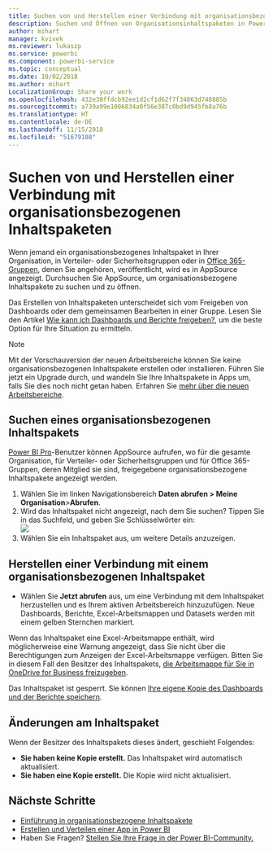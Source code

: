 ```yaml
---
title: Suchen von und Herstellen einer Verbindung mit organisationsbezogenen Inhaltspaketen
description: Suchen und Öffnen von Organisationsinhaltspaketen in Power BI
author: mihart
manager: kvivek
ms.reviewer: lukaszp
ms.service: powerbi
ms.component: powerbi-service
ms.topic: conceptual
ms.date: 10/02/2018
ms.author: mihart
LocalizationGroup: Share your work
ms.openlocfilehash: 432e38ffdcb92ee1d2cf1d62f7f34863d748885b
ms.sourcegitcommit: a739a99e1006834a0f56e387c0bd9d945fb8a76b
ms.translationtype: HT
ms.contentlocale: de-DE
ms.lasthandoff: 11/15/2018
ms.locfileid: "51679108"
---
```

# <a name="find-and-connect-to-an-organizational-content-pack"></a>Suchen von und Herstellen einer Verbindung mit organisationsbezogenen Inhaltspaketen

Wenn jemand ein organisationsbezogenes Inhaltspaket in Ihrer Organisation, in Verteiler- oder Sicherheitsgruppen oder in [Office 365-Gruppen](https://support.office.com/article/Create-a-group-in-Office-365-7124dc4c-1de9-40d4-b096-e8add19209e9), denen Sie angehören, veröffentlicht, wird es in AppSource angezeigt.  Durchsuchen Sie AppSource, um organisationsbezogene Inhaltspakete zu suchen und zu öffnen.

Das Erstellen von Inhaltspaketen unterscheidet sich vom Freigeben von Dashboards oder dem gemeinsamen Bearbeiten in einer Gruppe. Lesen Sie den Artikel [Wie kann ich Dashboards und Berichte freigeben?](../service-how-to-collaborate-distribute-dashboards-reports.md), um die beste Option für Ihre Situation zu ermitteln.

> [!NOTE]
> Mit der Vorschauversion der neuen Arbeitsbereiche können Sie keine organisationsbezogenen Inhaltspakete erstellen oder installieren. Führen Sie jetzt ein Upgrade durch, und wandeln Sie Ihre Inhaltspakete in Apps um, falls Sie dies noch nicht getan haben. Erfahren Sie [mehr über die neuen Arbeitsbereiche](../service-create-the-new-workspaces.md).
> 

## <a name="find-an-organizational-content-pack"></a>Suchen eines organisationsbezogenen Inhaltspakets
[Power BI Pro](https://powerbi.microsoft.com/pricing)-Benutzer können AppSource aufrufen, wo für die gesamte Organisation, für Verteiler- oder Sicherheitsgruppen und für Office 365-Gruppen, deren Mitglied sie sind, freigegebene organisationsbezogene Inhaltspakete angezeigt werden.  

1. Wählen Sie im linken Navigationsbereich **Daten abrufen \> Meine Organisation**\>**Abrufen**.
2. Wird das Inhaltspaket nicht angezeigt, nach dem Sie suchen? Tippen Sie in das Suchfeld, und geben Sie Schlüsselwörter ein:  
    ![](media/end-user-content-pack/cp_searchbox.png)
3. Wählen Sie ein Inhaltspaket aus, um weitere Details anzuzeigen.

## <a name="connect-to-an-organizational-content-pack"></a>Herstellen einer Verbindung mit einem organisationsbezogenen Inhaltspaket
* Wählen Sie **Jetzt abrufen** aus, um eine Verbindung mit dem Inhaltspaket herzustellen und es Ihrem aktiven Arbeitsbereich hinzuzufügen. Neue Dashboards, Berichte, Excel-Arbeitsmappen und Datasets werden mit einem gelben Sternchen markiert.

Wenn das Inhaltspaket eine Excel-Arbeitsmappe enthält, wird möglicherweise eine Warnung angezeigt, dass Sie nicht über die Berechtigungen zum Anzeigen der Excel-Arbeitsmappe verfügen. Bitten Sie in diesem Fall den Besitzer des Inhaltspakets, [die Arbeitsmappe für Sie in OneDrive for Business freizugeben](https://support.office.com/article/Share-documents-or-folders-in-Office-365-1fe37332-0f9a-4719-970e-d2578da4941c). 

Das Inhaltspaket ist gesperrt. Sie können [Ihre eigene Kopie des Dashboards und der Berichte speichern](../service-organizational-content-pack-copy-refresh-access.md). 

## <a name="changes-to-the-content-pack"></a>Änderungen am Inhaltspaket
Wenn der Besitzer des Inhaltspakets dieses ändert, geschieht Folgendes: 

* **Sie haben keine Kopie erstellt.** Das Inhaltspaket wird automatisch aktualisiert.
* **Sie haben eine Kopie erstellt.** Die Kopie wird nicht aktualisiert. 

## <a name="next-steps"></a>Nächste Schritte
* [Einführung in organisationsbezogene Inhaltspakete](../service-organizational-content-pack-introduction.md)  
* [Erstellen und Verteilen einer App in Power BI](../service-create-distribute-apps.md)
* Haben Sie Fragen? [Stellen Sie Ihre Frage in der Power BI-Community.](http://community.powerbi.com/)

